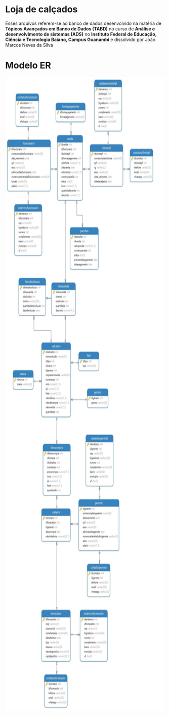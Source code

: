 # Loja de calçados 

Esses arquivos referem-se ao banco de dados desenvolvido na matéria de **Tópicos Avançados em Banco de Dados (TABD)** no curso de  **Análise e desenvolvimento de sistemas (ADS)** no **Instituto Federal de Educação, Ciência e Tecnologia Baiano, Campus Guanambi** e dissolvido por João Marcos Neves da Silva

# Modelo ER
<img align="right" src="https://github.com/JOaOMARcosNs/Loja-de-cal-ados-/blob/main/Diagram.jpg?raw=true" width="2000" height="2000" />
